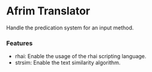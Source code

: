 # Afrim Translator
Handle the predication system for an input method.

### Features
- rhai: Enable the usage of the rhai scripting language.
- strsim: Enable the text similarity algorithm.
